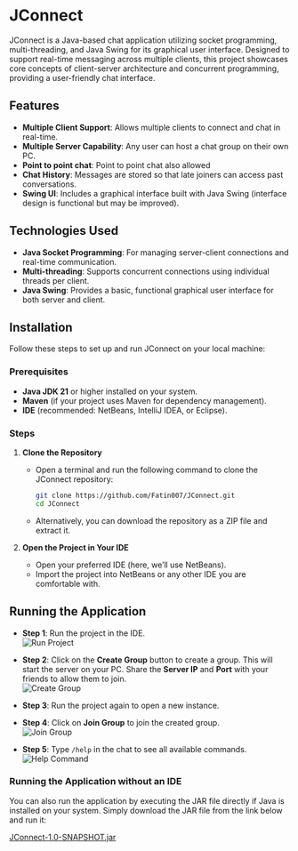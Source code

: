 # JConnect

JConnect is a Java-based chat application utilizing socket programming, multi-threading, and Java Swing for its graphical user interface. Designed to support real-time messaging across multiple clients, this project showcases core concepts of client-server architecture and concurrent programming, providing a user-friendly chat interface.

## Features
- **Multiple Client Support**: Allows multiple clients to connect and chat in real-time.
- **Multiple Server Capability**: Any user can host a chat group on their own PC.
- **Point to point chat**: Point to point chat also allowed
- **Chat History**: Messages are stored so that late joiners can access past conversations.
- **Swing UI**: Includes a graphical interface built with Java Swing (interface design is functional but may be improved).

## Technologies Used
- **Java Socket Programming**: For managing server-client connections and real-time communication.
- **Multi-threading**: Supports concurrent connections using individual threads per client.
- **Java Swing**: Provides a basic, functional graphical user interface for both server and client.

## Installation

Follow these steps to set up and run JConnect on your local machine:

### Prerequisites
- **Java JDK 21** or higher installed on your system.
- **Maven** (if your project uses Maven for dependency management).
- **IDE** (recommended: NetBeans, IntelliJ IDEA, or Eclipse).

### Steps

1. **Clone the Repository**
   - Open a terminal and run the following command to clone the JConnect repository:
     ```bash
     git clone https://github.com/Fatin007/JConnect.git
     cd JConnect
     ```
   - Alternatively, you can download the repository as a ZIP file and extract it.

2. **Open the Project in Your IDE**
   - Open your preferred IDE (here, we’ll use NetBeans).
   - Import the project into NetBeans or any other IDE you are comfortable with.

## Running the Application

- **Step 1**: Run the project in the IDE.  
  ![Run Project](https://github.com/Fatin007/JConnect/blob/main/screenshots/1.png)

- **Step 2**: Click on the **Create Group** button to create a group. This will start the server on your PC. Share the **Server IP** and **Port** with your friends to allow them to join.  
  ![Create Group](https://github.com/Fatin007/JConnect/blob/main/screenshots/2.png)

- **Step 3**: Run the project again to open a new instance.  

- **Step 4**: Click on **Join Group** to join the created group.  
  ![Join Group](https://github.com/Fatin007/JConnect/blob/main/screenshots/3.png)

- **Step 5**: Type `/help` in the chat to see all available commands.  
  ![Help Command](https://github.com/Fatin007/JConnect/blob/main/screenshots/4.png)

### Running the Application without an IDE
You can also run the application by executing the JAR file directly if Java is installed on your system. Simply download the JAR file from the link below and run it:

[JConnect-1.0-SNAPSHOT.jar](https://github.com/Fatin007/JConnect/blob/main/target/JConnect-1.0-SNAPSHOT.jar)
